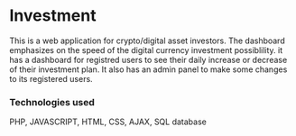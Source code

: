 # Investment

This is a web application for crypto/digital asset investors. The dashboard emphasizes on the speed of the digital currency investment possiblility.
it has a dashboard for registred users to see their daily increase or decrease of their investment plan.
It also has an admin panel to make some changes to its registered users.

<h3>Technologies used</h3>
PHP, JAVASCRIPT, HTML, CSS, AJAX, SQL database
